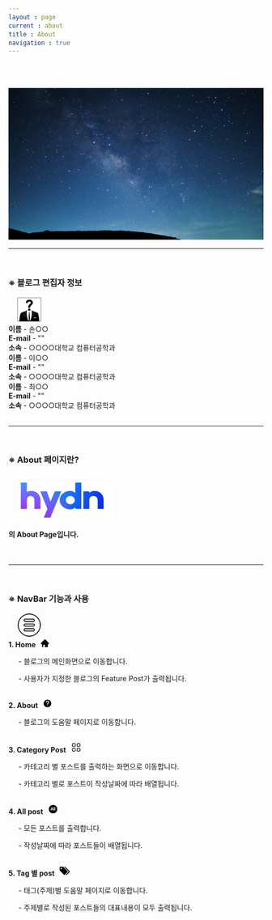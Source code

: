 ```yaml
---
layout : page
current : about
title : About
navigation : true
---
```


<html>
    <head> 
            <meta charset = 'utf-8'/>
            <link rel = "stylesheet" href="../css/about_style.css">
    </head>
    <body>
        <br/><br/><br/>
        <img src="../about_top_image.jpg" width="100%" height="300" alt="Hydn_Logo">
        <br/><hr size = "3px"/><br/>
        <div class = "page_body">
            <h3>※ 블로그 편집자 정보</h3> 
            &nbsp; &nbsp;
            <img src="../about_help.png" width="50" height="50" alt="도움말">
        </div>
        <div class = "information">
            <div class = "editior"> 
                <strong>이름</strong> - 손○○ <br/> 
                <strong>E-mail</strong> - "" <br/> 
                <strong>소속</strong> - ○○○○대학교 컴퓨터공학과<br/> 
            </div>
            <div class = "editior"> 
                <strong>이름</strong> - 이○○ <br/> 
                <strong>E-mail</strong> - "" <br/> 
                <strong>소속</strong> - ○○○○대학교 컴퓨터공학과<br/> 
            </div>
            <div class = "editior"> 
                <strong>이름</strong> - 최○○ <br/> 
                <strong>E-mail</strong> - "" <br/> 
                <strong>소속</strong> - ○○○○대학교 컴퓨터공학과<br/> 
            </div>
        </div>
        <br/><hr size = "3px"/><br/>
            <h3>※ About 페이지란?</h3> <br/>
            <div class = "introduction">
                &nbsp;&nbsp;&nbsp;&nbsp;&nbsp; <img src="../about_hydn_logo.png" width="180" height="70" alt="로고">
                &nbsp;&nbsp;<h4>의 About Page입니다.</h4>
            </div>
        <br/><hr size = "3px"/><br/>
        <div class = "page_body">
            <h3>※ NavBar 기능과 사용</h3>
            &nbsp; &nbsp;
            <img src="../about_menu.png" width="50" height="50" alt="메뉴">
        </div>
        <div class = "nav_bar">
            <div class = "nav"> 
                <strong>1. Home &nbsp; <img src="../about_home.png" width="16" height="16"> </strong>
                <p>&nbsp;&nbsp;&nbsp;&nbsp; - 블로그의 메인화면으로 이동합니다.</p>
                <p>&nbsp;&nbsp;&nbsp;&nbsp; - 사용자가 지정한 블로그의 Feature Post가 출력됩니다.</p>
            </div>
            <br/>
            <div class = "nav"> 
                <strong>2. About &nbsp; <img src="../about_help_icon.png" width="18" height="18"> </strong>
                <p>&nbsp;&nbsp;&nbsp;&nbsp; - 블로그의 도움말 페이지로 이동합니다.</p>
            </div>
            <br/>
            <div class = "nav"> 
                <strong>3. Category Post &nbsp; <img src="../about_category.png" width="20" height="20"> </strong>
                <p>&nbsp;&nbsp;&nbsp;&nbsp; - 카테고리 별 포스트를 출력하는 화면으로 이동합니다.</p>
                <p>&nbsp;&nbsp;&nbsp;&nbsp; - 카테고리 별로 포스트이 작성날짜에 따라 배열됩니다.</p>
            </div>
            <br/>
            <div class = "nav"> 
                <strong>4. All post &nbsp; <img src="../about_all.png" width="20" height="20"> </strong>
                <p>&nbsp;&nbsp;&nbsp;&nbsp; - 모든 포스트를 출력합니다.</p>
                <p>&nbsp;&nbsp;&nbsp;&nbsp; - 작성날짜에 따라 포스트들이 배열됩니다.</p>
            </div>
            <br/>
            <div class = "nav"> 
                <strong>5. Tag 별 post &nbsp; <img src="../about_tag.png" width="20" height="20"> </strong>
                <p>&nbsp;&nbsp;&nbsp;&nbsp; - 태그(주제)별 도움말 페이지로 이동합니다.</p>
                <p>&nbsp;&nbsp;&nbsp;&nbsp; - 주제별로 작성된 포스트들의 대표내용이 모두 출력됩니다.</p>
            </div>
        </div>
    </body>
</html>